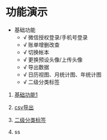 # 功能演示
- 基础功能
  - √ 微信授权登录/手机号登录
  - √ 账单增删改查
  - √ 切换帐本
  - √ 更换预设头像/上传头像
  - √ 导出数据
  - √ 日历视图、月统计图、年统计图
  - √ 二级分类标签
1. [基础功能1](https://github.com/superzhangyingyi/record_collaborate/assets/143052140/cdf0e6a4-bf8c-45aa-9cfe-f3331ffec934.mp4)

3. [csv导出](https://github.com/superzhangyingyi/record_collaborate/assets/143052140/a18f4a9e-ec69-4383-afe6-3b2cb152828f.mp4)

5. [二级分类标签](https://github.com/superzhangyingyi/record_collaborate/assets/143052140/e2fec615-086e-488b-a4d1-dae760dedf65.mp4)

6. ss
